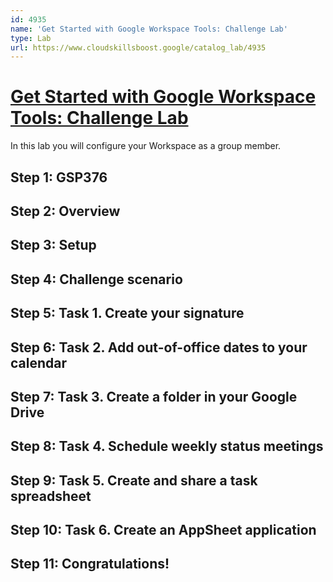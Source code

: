 ```yaml
---
id: 4935
name: 'Get Started with Google Workspace Tools: Challenge Lab'
type: Lab
url: https://www.cloudskillsboost.google/catalog_lab/4935
---
```


# [Get Started with Google Workspace Tools: Challenge Lab](https://www.cloudskillsboost.google/catalog_lab/4935)

In this lab you will configure your Workspace as a group member.

## Step 1: GSP376

## Step 2: Overview

## Step 3: Setup

## Step 4: Challenge scenario

## Step 5: Task 1. Create your signature

## Step 6: Task 2. Add out-of-office dates to your calendar

## Step 7: Task 3. Create a folder in your Google Drive

## Step 8: Task 4. Schedule weekly status meetings

## Step 9: Task 5. Create and share a task spreadsheet

## Step 10: Task 6. Create an AppSheet application

## Step 11: Congratulations!
